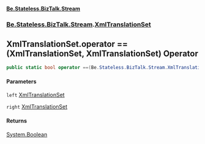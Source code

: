 #### [Be.Stateless.BizTalk.Stream](README.md 'README')
### [Be.Stateless.BizTalk.Stream](Be.Stateless.BizTalk.Stream.md 'Be.Stateless.BizTalk.Stream').[XmlTranslationSet](XmlTranslationSet.md 'Be.Stateless.BizTalk.Stream.XmlTranslationSet')

## XmlTranslationSet.operator ==(XmlTranslationSet, XmlTranslationSet) Operator

```csharp
public static bool operator ==(Be.Stateless.BizTalk.Stream.XmlTranslationSet left, Be.Stateless.BizTalk.Stream.XmlTranslationSet right);
```
#### Parameters

<a name='Be.Stateless.BizTalk.Stream.XmlTranslationSet.op_Equality(Be.Stateless.BizTalk.Stream.XmlTranslationSet,Be.Stateless.BizTalk.Stream.XmlTranslationSet).left'></a>

`left` [XmlTranslationSet](XmlTranslationSet.md 'Be.Stateless.BizTalk.Stream.XmlTranslationSet')

<a name='Be.Stateless.BizTalk.Stream.XmlTranslationSet.op_Equality(Be.Stateless.BizTalk.Stream.XmlTranslationSet,Be.Stateless.BizTalk.Stream.XmlTranslationSet).right'></a>

`right` [XmlTranslationSet](XmlTranslationSet.md 'Be.Stateless.BizTalk.Stream.XmlTranslationSet')

#### Returns
[System.Boolean](https://docs.microsoft.com/en-us/dotnet/api/System.Boolean 'System.Boolean')